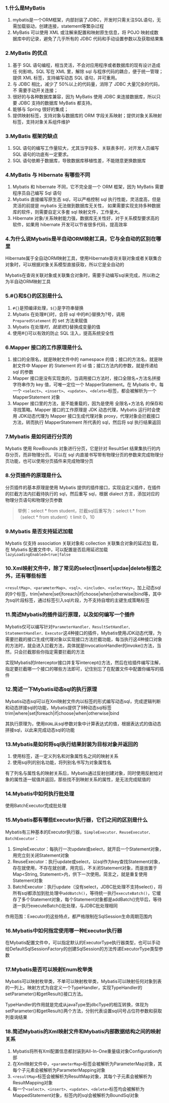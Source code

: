 ### 1.什么是MyBatis

1. mybatis是一个ORM框架，内部封装了JDBC，开发时只需关注SQL语句，无需加载驱动，创建连接，statement等繁杂过程
2. MyBatis 可以使用 XML 或注解来配置和映射原生信息，将 POJO 映射成数 据库中的记录，避免了几乎所有的 JDBC 代码和手动设置参数以及获取结果集





### 2.MyBatis 的优点

1. 基于 SQL 语句编程，相当灵活，不会对应用程序或者数据库的现有设计造成任 何影响，SQL 写在 XML 里，解除 sql 与程序代码的耦合，便于统一管理；提供 XML 标签，支持编写动态 SQL 语句，并可重用。
2. 与 JDBC 相比，减少了 50%以上的代码量，消除了 JDBC 大量冗余的代码，不 需要手动开关连接；
3. 很好的与各种数据库兼容，因为 MyBatis 使用 JDBC 来连接数据库，所以只要 JDBC 支持的数据库 MyBatis 都支持。
4. 能够与 Spring 很好的集成；
5. 提供映射标签，支持对象与数据库的 ORM 字段关系映射；提供对象关系映射 标签，支持对象关系组件维护





### 3.MyBatis 框架的缺点

1. SQL 语句的编写工作量较大，尤其当字段多、关联表多时，对开发人员编写 SQL 语句的功底有一定要求。
2. SQL 语句依赖于数据库，导致数据库移植性差，不能随意更换数据库





### 4.MyBatis 与 Hibernate 有哪些不同

1. Mybatis 和 hibernate 不同，它不完全是一个 ORM 框架，因为 MyBatis 需要 程序员自己编写 Sql 语句
2. Mybatis 直接编写原生态 sql，可以严格控制 sql 执行性能，灵活度高，但是灵活的前提是 mybatis 无法做到数据库无关性， 如果需要实现支持多种数据库的软件，则需要自定义多套 sql 映射文件，工作量大。
3. Hibernate 对象/关系映射能力强，数据库无关性好，对于关系模型要求高的 软件，如果用 hibernate 开发可以节省很多代码，提高效率



### 4.为什么说Mybatis是半自动ORM映射工具，它与全自动的区别在哪里

Hibernate属于全自动ORM映射工具，使用Hibernate查询关联对象或者关联集合对象时，可以根据对象关系模型直接获取，所以它是全自动的

Mybatis在查询关联对象或关联集合对象时，需要手动编写sql来完成，所以称之为半自动ORM映射工具





### 5.#{}和${}的区别是什么

1. `#{}`是预编译处理，`${}`是字符串替换
2. Mybatis 在处理#{}时，会将 sql 中的#{}替换为?号，调用 `PreparedStatement` 的 set 方法来赋值
3. Mybatis 在处理${}时，就是把${}替换成变量的值
4. 使用#{}可以有效的防止 SQL 注入，提高系统安全性





### 6.Mapper 接口的工作原理是什么

1. 接口的全限名，就是映射文件中的 namespace 的值；接口的方法名，就是映射文件中 Mapper 的 Statement 的 id 值；接口方法内的参数，就是传递给 sql 的参数
2. Mapper 接口是没有实现类的，当调用接口方法时，接口全限名+方法名拼接字符串作为 key 值，可唯一定位一个 MapperStatement。在 Mybatis 中，每一个 `<select>`、`<insert>`、`<update>`、`<delete>`标签，都会被解析为一个MapperStatement 对象
3. Mapper 接口里的方法，是不能重载的，因为是使用 全限名+方法名 的保存和寻找策略。Mapper 接口的工作原理是 JDK 动态代理，Mybatis 运行时会使用 JDK动态代理为 Mapper 接口生成代理对象 proxy，代理对象会拦截接口方法，转而执行 MapperStatement 所代表的 sql，然后将 sql 执行结果返回





### 7.Mybatis 是如何进行分页的

Mybatis 使用 RowBounds 对象进行分页，它是针对 ResultSet 结果集执行的内存分页，而非物理分页。可以在 sql 内直接书写带有物理分页的参数来完成物理分页功能，也可以使用分页插件来完成物理分页





### 8.分页插件的原理是什么

分页插件的基本原理是使用 Mybatis 提供的插件接口，实现自定义插件，在插件的拦截方法内拦截待执行的 sql，然后重写 sql，根据 dialect 方言，添加对应的物理分页语句和物理分页参数

>  举例：select * from student，拦截sql后重写为：select t.* from （select * from student）t limit 0，10





### 9.Mybatis 是否支持延迟加载

Mybatis 仅支持 association 关联对象和 collection 关联集合对象的延迟加 载，在 Mybatis 配置文件中，可以配置是否启用延迟加载 `lazyLoadingEnabled=true|false`





### 10.Xml映射文件中，除了常见的select|insert|updae|delete标签之外，还有哪些标签

`<resultMap>、<parameterMap>、<sql>、<include>、<selectKey>`，加上动态sql的9个标签，trim|where|set|foreach|if|choose|when|otherwise|bind等，其中<sql>为sql片段标签，通过<include>标签引入sql片段，<selectKey>为不支持自增的主键生成策略标签





### 11.简述Mybatis的插件运行原理，以及如何编写一个插件

Mybatis仅可以编写针对`ParameterHandler、ResultSetHandler、StatementHandler、Executor`这4种接口的插件，Mybatis使用JDK动态代理，为需要拦截的接口生成代理对象以实现接口方法拦截功能，每当执行这4种接口对象的方法时，就会进入拦截方法，具体就是InvocationHandler的invoke()方法，当然，只会拦截那些你指定需要拦截的方法

实现Mybatis的Interceptor接口并复写intercept()方法，然后在给插件编写注解，指定要拦截哪一个接口的哪些方法即可，记住别忘了在配置文件中配置你编写的插件





### 12.简述一下Mybatis动态sql的执行原理

Mybatis动态sql可以在Xml映射文件内以标签的形式编写动态sql，完成逻辑判断和动态拼接sql的功能，Mybatis提供了9种动态sql标签trim|where|set|foreach|if|choose|when|otherwise|bind

其执行原理为，使用`OGNL`从sql参数对象中计算表达式的值，根据表达式的值动态拼接sql，以此来完成动态sql的功能



### 13.Mybatis是如何将sql执行结果封装为目标对象并返回的

1. 使用<resultMap>标签，逐一定义列名和对象属性名之间的映射关系
2. 使用sql列的别名功能，将列别名书写为对象属性名



有了列名与属性名的映射关系后，Mybatis通过反射创建对象，同时使用反射给对象的属性逐一赋值并返回，那些找不到映射关系的属性，是无法完成赋值的





### 14.Mybatis中如何执行批处理

使用BatchExecutor完成批处理





### 15.Mybatis都有哪些Executor执行器，它们之间的区别是什么

Mybatis有三种基本的Executor执行器，`SimpleExecutor、ReuseExecutor、BatchExecutor`：

1. SimpleExecutor：每执行一次update或select，就开启一个Statement对象，用完立刻关闭Statement对象
2. ReuseExecutor：执行update或select，以sql作为key查找Statement对象，存在就使用，不存在就创建，用完后，不关闭Statement对象，而是放置于Map<String, Statement>内，供下一次使用。简言之，就是重复使用Statement对象
3. BatchExecutor：执行update（没有select，JDBC批处理不支持select），将所有sql都添加到批处理中`addBatch()`，等待统一执行`executeBatch()`，它缓存了多个Statement对象，每个Statement对象都是addBatch()完毕后，等待逐一执行executeBatch()批处理，与JDBC批处理相同



作用范围：Executor的这些特点，都严格限制在SqlSession生命周期范围内





### 16.Mybatis中如何指定使用哪一种Executor执行器

在Mybatis配置文件中，可以指定默认的ExecutorType执行器类型，也可以手动给DefaultSqlSessionFactory的创建SqlSession的方法传递ExecutorType类型参数







### 17.Mybatis是否可以映射Enum枚举类

Mybatis可以映射枚举类，不单可以映射枚举类，Mybatis可以映射任何对象到表的一列上。映射方式为自定义一个TypeHandler，实现TypeHandler的setParameter()和getResult()接口方法。

TypeHandler的作用就是完成从javaType至jdbcType的相互转换，体现为setParameter()和getResult()两个方法，分别代表设置sql问号占位符参数和获取列查询结果





### 18.简述Mybatis的Xml映射文件和Mybatis内部数据结构之间的映射关系

1. Mybatis将所有Xml配置信息都封装到All-In-One重量级对象Configuration内部
2. 在Xml映射文件中，`<parameterMap>`标签会被解析为ParameterMap对象，其每个子元素会被解析为ParameterMapping对象
3. `<resultMap>`标签会被解析为ResultMap对象，其每个子元素会被解析为ResultMapping对象
4. 每一个`<select>、<insert>、<update>、<delete>`标签均会被解析为MappedStatement对象，标签内的sql会被解析为BoundSql对象

































































































